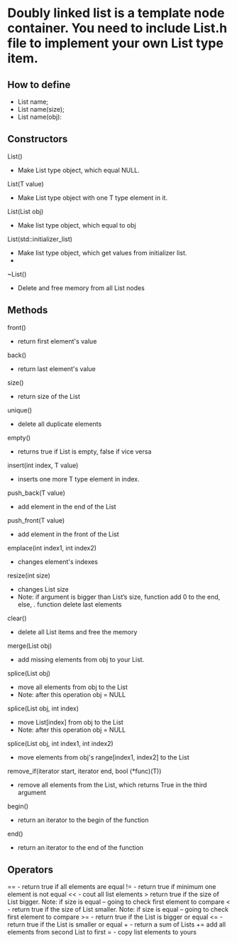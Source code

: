 # Doubly linked list is a template node container.  You need to include List.h file to implement your own List type item.  


## How to define
-    List<T> name;
-    List<T> name(size);
-    List<T> name(obj):

## Constructors

List()
-    Make List type object, which equal NULL.

List(T value)
-	Make List type object with one T type element in it. 

List(List obj)
-	Make list type object, which equal to obj

List(std::initializer_list)
-	Make list type object, which get values from initializer list. 
-	
~List()
-	Delete and free memory from all List nodes

## Methods
front()
-	return first element's value

back()
-	return last element's value

size()
-	return size of the List

unique()
-	delete all duplicate elements

empty()
-	returns true if List is empty, false if vice versa 

insert(int index, T value)
-	inserts one more T type element in index.

push_back(T value)
-	add element in the end of the List

push_front(T value)
-	add element in the front of the List

emplace(int index1, int index2)
-	changes element's indexes 

resize(int size)
-	changes List size
-	Note: if argument is bigger than List’s size, function add 0 to the end, else,	                                    .                     function delete last elements 

clear()
-	delete all List items and free the memory

merge(List obj)
-	add missing elements from obj to your List.

splice(List obj)
-	move all elements from obj to the List
-	Note: after this operation obj = NULL

splice(List obj, int index)
-	move List[index] from obj to the List
-	Note: after this operation obj = NULL

splice(List obj, int index1, int index2)
-	move elements from obj's range[index1, index2] to the List

remove_if(iterator start, iterator end, bool (*func)(T))
-	remove all elements from the List, which returns True in the third argument

begin()
-	return an iterator to the begin of the function

end()
-	return an iterator to the end of the function

## Operators
==   - return true if all elements are equal
!= - return true if minimum one element is not equal
<< - cout all list elements
\> return true if the size of List bigger. Note: if size is equal – going to check first element to compare
< - return true if the size of List smaller. Note: if size is equal – going to check first element to compare
\>= - return true if the List is bigger or equal
<= - return true if the List is smaller or equal
\+ - return a sum of Lists
+= add all elements from second List to first 
= - copy list elements to yours 
